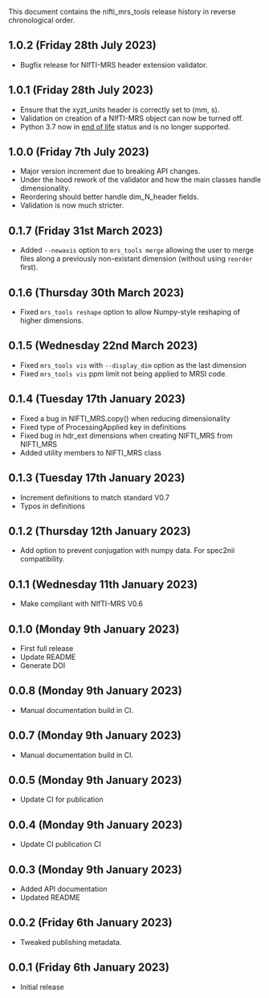 This document contains the nifti_mrs_tools release history in reverse chronological order.

1.0.2 (Friday 28th July 2023)
-----------------------------
- Bugfix release for NIfTI-MRS header extension validator.

1.0.1 (Friday 28th July 2023)
-----------------------------
- Ensure that the xyzt_units header is correctly set to (mm, s).
- Validation on creation of a NIfTI-MRS object can now be turned off.
- Python 3.7 now in [end of life](https://devguide.python.org/versions/) status and is no longer supported.

1.0.0 (Friday 7th July 2023)
----------------------------
- Major version increment due to breaking API changes.
- Under the hood rework of the validator and how the main classes handle dimensionality.
- Reordering should better handle dim_N_header fields.
- Validation is now much stricter.

0.1.7 (Friday 31st March 2023)
--------------------------------
- Added `--newaxis` option to `mrs_tools merge` allowing the user to merge files along a previously non-existant dimension (without using `reorder` first).

0.1.6 (Thursday 30th March 2023)
--------------------------------
- Fixed `mrs_tools reshape` option to allow Numpy-style reshaping of higher dimensions.

0.1.5 (Wednesday 22nd March 2023)
---------------------------------
- Fixed `mrs_tools vis` with `--display_dim` option as the last dimension
- Fixed `mrs_tools vis` ppm limit not being applied to MRSI code.

0.1.4 (Tuesday 17th January 2023)
---------------------------------
- Fixed a bug in NIFTI_MRS.copy() when reducing dimensionality
- Fixed type of ProcessingApplied key in definitions
- Fixed bug in hdr_ext dimensions when creating NIFTI_MRS from NIFTI_MRS
- Added utility members to NIFTI_MRS class

0.1.3 (Tuesday 17th January 2023)
---------------------------------
- Increment definitions to match standard V0.7
- Typos in definitions

0.1.2 (Thursday 12th January 2023)
----------------------------------
- Add option to prevent conjugation with numpy data. For spec2nii compatibility.

0.1.1 (Wednesday 11th January 2023)
-----------------------------------
- Make compliant with NIfTI-MRS V0.6

0.1.0 (Monday 9th January 2023)
-------------------------------
- First full release
- Update README
- Generate DOI

0.0.8 (Monday 9th January 2023)
-------------------------------
- Manual documentation build in CI. 

0.0.7 (Monday 9th January 2023)
-------------------------------
- Manual documentation build in CI. 

0.0.5 (Monday 9th January 2023)
-------------------------------
- Update CI for publication 

0.0.4 (Monday 9th January 2023)
-------------------------------
- Update CI publication CI

0.0.3 (Monday 9th January 2023)
-------------------------------
- Added API documentation
- Updated README

0.0.2 (Friday 6th January 2023)
-------------------------------
- Tweaked publishing metadata.

0.0.1 (Friday 6th January 2023)
-------------------------------
- Initial release